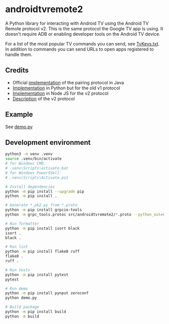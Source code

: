 # androidtvremote2

A Python library for interacting with Android TV using the Android TV Remote protocol v2. This is the same protocol the Google TV app is using. It doesn't require ADB or enabling developer tools on the Android TV device.

For a list of the most popular TV commands you can send, see [TvKeys.txt](TvKeys.txt). In addition to commands you can send URLs to open apps registered to handle them.

## Credits

- Official [implementation](https://android.googlesource.com/platform/external/google-tv-pairing-protocol/+/refs/heads/master/java/src/com/google/polo/pairing/) of the pairing protocol in Java
- [Implementation](https://github.com/farshid616/Android-TV-Remote-Controller-Python) in Python but for the old v1 protocol
- [Implementation](https://github.com/louis49/androidtv-remote) in Node JS for the v2 protocol
- [Description](https://github.com/Aymkdn/assistant-freebox-cloud/wiki/Google-TV-(aka-Android-TV)-Remote-Control-(v2)) of the v2 protocol

## Example

See [demo.py](demo.py)

## Development environment

```sh
python3 -m venv .venv
source .venv/bin/activate
# for Windows CMD:
# .venv\Scripts\activate.bat
# for Windows PowerShell:
# .venv\Scripts\Activate.ps1

# Install dependencies
python -m pip install --upgrade pip
python -m pip install .

# Generate *_pb2.py from *.proto
python -m pip install grpcio-tools
python -m grpc_tools.protoc src/androidtvremote2/*.proto --python_out=src/androidtvremote2 -Isrc/androidtvremote2

# Run formatter
python -m pip install isort black
isort .
black .

# Run lint
python -m pip install flake8 ruff
flake8 .
ruff .

# Run tests
python -m pip install pytest
pytest

# Run demo
python -m pip install pynput zeroconf
python demo.py

# Build package
python -m pip install build
python -m build
```
